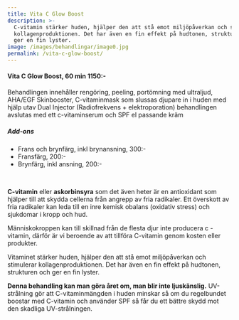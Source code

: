```yaml
---
title: Vita C Glow Boost
description: >-
  C-vitamin stärker huden, hjälper den att stå emot miljöpåverkan och stimulerar
  kollagenproduktionen. Det har även en fin effekt på hudtonen, strukturen och
  ger en fin lyster.
image: /images/behandlingar/image0.jpg
permalink: /vita-c-glow-boost/
---
```


#### Vita C Glow Boost, 60 min 1150:-

Behandlingen inneh&aring;ller rengöring, peeling, portömning med ultraljud, AHA/EGF Skinbooster, C-vitaminmask som slussas djupare in i huden med hjälp utav Dual Injector (Radiofrekvens + elektroporation) behandlingen avslutas med ett c-vitaminserum och SPF el passande kräm

##### **Add-ons&nbsp;**

* Frans och brynfärg, inkl brynansning, 300:-
* Fransfärg, 200:-
* Brynfärg, inkl ansning, 200:-

&nbsp;

**C-vitamin** eller **askorbinsyra** som det även heter är en antioxidant som hjälper till att skydda cellerna fr&aring;n angrepp av fria radikaler. Ett överskott av fria radikaler kan leda till en inre kemisk obalans (oxidativ stress) och sjukdomar i kropp och hud.&nbsp;

Människokroppen kan till skillnad fr&aring;n de flesta djur inte producera c -vitamin, därför är vi beroende av att tillföra C-vitamin genom kosten eller produkter.

Vitaminet stärker huden, hjälper den att st&aring; emot miljöp&aring;verkan och stimulerar kollagenproduktionen. Det har även en fin effekt p&aring; hudtonen, strukturen och ger en fin lyster.&nbsp;

**Denna behandling kan man göra &aring;ret om, man blir inte ljuskänslig.** UV-str&aring;lning gör att C-vitaminmängden i huden minskar s&aring; om du regelbundet boostar med C-vitamin och använder SPF s&aring; f&aring;r du ett bättre skydd mot den skadliga UV-str&aring;lningen.
